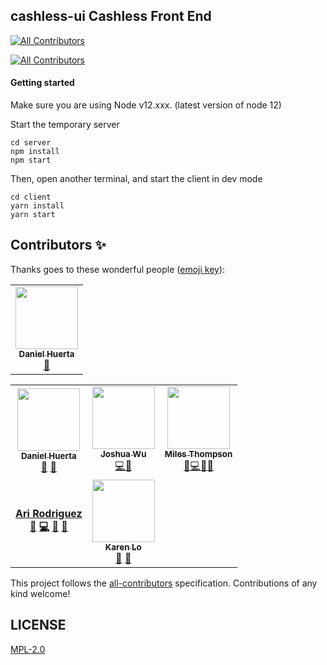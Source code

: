 ## cashless-ui Cashless Front End 
<!-- ALL-CONTRIBUTORS-BADGE:START - Do not remove or modify this section -->
[![All Contributors](https://img.shields.io/badge/all_contributors-1-orange.svg?style=flat-square)](#contributors-)
<!-- ALL-CONTRIBUTORS-BADGE:END -->

<!-- ALL-CONTRIBUTORS-BADGE:START - Do not remove or modify this section -->
[![All Contributors](https://img.shields.io/badge/all_contributors-5-orange.svg?style=flat-square)](#contributors-)
<!-- ALL-CONTRIBUTORS-BADGE:END -->


#### Getting started

Make sure you are using Node v12.xxx. (latest version of node 12)

Start the temporary server

```
cd server
npm install
npm start
```

Then, open another terminal, and start the client in dev mode

```
cd client
yarn install
yarn start
```


## Contributors ✨

Thanks goes to these wonderful people ([emoji key](https://allcontributors.org/docs/en/emoji-key)):
<!-- ALL-CONTRIBUTORS-LIST:START - Do not remove or modify this section -->
<!-- prettier-ignore-start -->
<!-- markdownlint-disable -->
<table>
  <tr>
    <td align="center"><a href="https://www.linkedin.com/in/daniel-huerta-34868631/"><img src="https://avatars.githubusercontent.com/u/53913596?v=4?s=100" width="100px;" alt=""/><br /><sub><b>Daniel Huerta</b></sub></a><br /><a href="#ideas-DAHuerta" title="Ideas, Planning, & Feedback">🤔</a></td>
  </tr>
</table>

<!-- markdownlint-restore -->
<!-- prettier-ignore-end -->

<!-- ALL-CONTRIBUTORS-LIST:END -->

<!-- ALL-CONTRIBUTORS-LIST:START - Do not remove or modify this section -->
<!-- prettier-ignore-start -->
<!-- markdownlint-disable -->
<table>    <tr>        <td align="center"><a href="https://www.linkedin.com/in/daniel-huerta-34868631/"><img src="https://avatars0.githubusercontent.com/u/53913596?v=4" width="100px;" alt="" /><br /><sub><b>Daniel Huerta</b></sub></a><br />          <a href="#ideas-DAHuerta" title="Ideas, Planning, & Feedback">🤔</a>          <a href="#projectManagement-DAHuerta" title="Project Management">📆</a>        </td><td align="center"><a href="http://joshuawu.me/"><img src="https://avatars2.githubusercontent.com/u/12107969?v=4" width="100px;" alt="" /><br /><sub><b>Joshua Wu</b></sub></a><br /><a href="https://github.com/CashlessSociety/cashless-ui/commits?author=jwu910" title="Code">💻</a><a href="https://github.com/CashlessSociety/cashless-ui/pulls?q=is%3Apr+reviewed-by%3Ajwu910" title="Reviewed Pull Requests">👀</a>        </td>        <td align="center"><a href="http://goodbright.nz"><img src="https://avatars2.githubusercontent.com/u/166867?v=4" width="100px;" alt="" /><br /><sub><b>Miles Thompson</b></sub></a><br /><a href="#ideas-utunga" title="Ideas, Planning, & Feedback">🤔</a><a href="https://github.com/CashlessSociety/cashless-ui/commits?author=utunga" title="Code">💻</a><a href="https://github.com/CashlessSociety/cashless-ui/pulls?q=is%3Apr+reviewed-by%3Autunga" title="Reviewed Pull Requests">👀</a><a href="#business-utunga" title="Business development">💼</a></td>      </tr>      <tr>        <td align="center"><a href="#pablo"><b>Ari Rodriguez</a><br />          <a href="#ideas-ari" title="Ideas, Planning, & Feedback">🤔</a>          <a href="https://github.com/CashlessSociety/cashless-ui/commits?author=utunga" title="Code">💻</a>          <a href="https://github.com/CashlessSociety/cashless-ui/pulls?q=is%3Apr+reviewed-by%3Autunga" title="Reviewed Pull Requests">👀</a>           <a href="#business-ari" title="Business development">💼</a></td>        <td align="center"><a href="http://www.linkedin.com/in/lokaren/"><img src="https://avatars3.githubusercontent.com/u/2974103?v=4" width="100px;" alt="" /><br /><sub><b>Karen Lo</b></sub></a><br />          <a href="#ideas-karenkun" title="Ideas, Planning, & Feedback">🤔</a>         <a href="#design-karenkun" title="Design">🎨</a>        </td>        <td></td>    </tr></table>
    
<!-- markdownlint-enable -->
<!-- prettier-ignore-end -->
<!-- ALL-CONTRIBUTORS-LIST:END -->

This project follows the [all-contributors](https://github.com/all-contributors/all-contributors) specification. Contributions of any kind welcome!

## LICENSE

[MPL-2.0](LICENSE)
